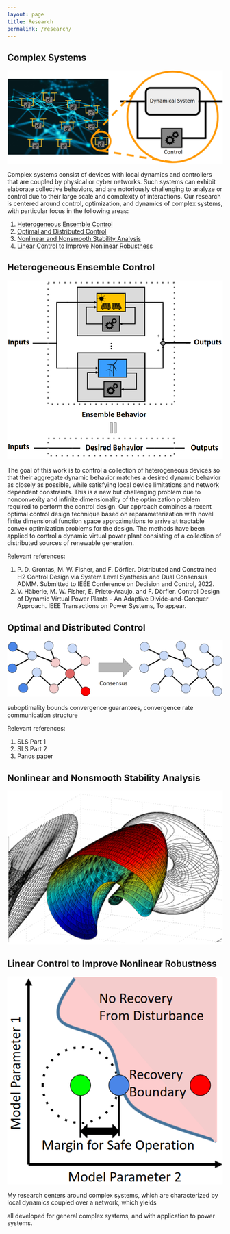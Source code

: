 ```yaml
---
layout: page
title: Research
permalink: /research/
---
```


## Complex Systems

![Complex Systems](/figs/complex_systems.png)

Complex systems consist of devices with local dynamics and controllers that
are coupled by physical or cyber networks.
Such systems can exhibit elaborate collective behaviors, and are notoriously
challenging to analyze or control due to their large scale and complexity of
interactions.
Our research is centered around control, optimization, and dynamics of
complex systems, with particular focus in the following areas:

1. [Heterogeneous Ensemble Control](#heterogeneous-ensemble-control)
2. [Optimal and Distributed Control](#optimal-and-distributed-control)
3. [Nonlinear and Nonsmooth Stability Analysis](#nonlinear-and-nonsmooth-stability-analysis)
4. [Linear Control to Improve Nonlinear Robustness](#linear-control-to-improve-nonlinear-robustness)

## Heterogeneous Ensemble Control

![Ensemble Control](/figs/ensemble_1.png)

The goal of this work is to control a collection of heterogeneous
devices so that their aggregate dynamic behavior matches a desired dynamic
behavior as closely as possible, while satisfying local device limitations and
network dependent constraints.
This is a new but challenging problem due to nonconvexity and infinite
dimensionality of the optimization problem required to perform the control
design. Our approach combines a recent optimal control design technique based on
reparameterization with novel finite dimensional function space approximations
to arrive at tractable convex optimization problems for the design.
The methods have been applied to control a dynamic virtual power plant
consisting of a collection of distributed sources of renewable generation.

Relevant references:
1. P. D. Grontas, M. W. Fisher, and
F. Dörfler. Distributed and Constrained H2 Control Design via System
Level Synthesis and Dual Consensus ADMM. Submitted to IEEE Conference
on Decision and Control, 2022.
2. V. Häberle, M. W. Fisher,
E. Prieto-Araujo, and F. Dörfler. Control Design of Dynamic Virtual
Power Plants - An Adaptive Divide-and-Conquer Approach. IEEE
Transactions on Power Systems, To appear.

## Optimal and Distributed Control

![Distributed Control](/figs/ensemble_2.png)

suboptimality bounds
convergence guarantees, convergence rate
communication structure

Relevant references:
1. SLS Part 1
2. SLS Part 2
3. Panos paper

## Nonlinear and Nonsmooth Stability Analysis

![Nonlinear Stability](/figs/stability_1.png)

## Linear Control to Improve Nonlinear Robustness

![Nonlinear Control](/figs/stability_2.png)


My research centers around complex systems, which are characterized by local
dynamics coupled over a network, which yields 


all developed for general complex systems, and with application to
power systems.

